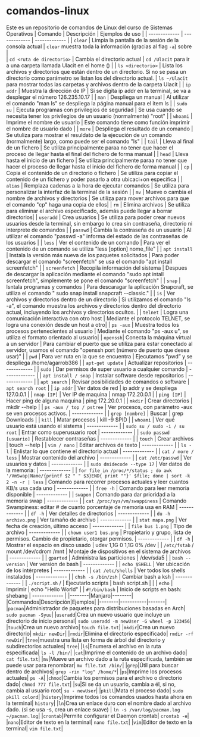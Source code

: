 # comandos-linux
Este es un repositorio de comandos de Linux del curso de Sistemas Operativos
| Comando | Descripción | Ejemplos de uso |
| ------------- | ------------- | ------------- | 
| `clear`  | Limpia la pantalla de la sesión de la consola actual  |  `clear` muestra toda la información (gracias al flag  `-a`) sobre  |  
| `cd <ruta de directorio>`  | Cambia el directorio actual | `cd /Ulacit` para ir a una carpeta llamada Ulacit en el home ()  |
| `ls <directorio>`  | Lista los archivos y directorios que están dentro de un directorio. Si no se pasa un directorio como parámetro se listan los del directorio actual. | `ls ~/Ulacit` para mostrar todas las carpetas y archivos dentro de la carpeta Ulacit |
| `ip addr`  | Muestra la dirección de IP | Si se digita ip addr en la terminal, se va a desplegar el número 126.235.10.17 |
| `man`  | Despliega un manual  | Al utilizar el comando "man ls" se despliega la página manual para el item ls |
| `sudo su`  | Ejecuta programas con privilegios de seguridad  | Se usa cuando se necesita tener los privilegios de un usuario (normalmente) "root"  |
| `whoami`  | Imprime el nombre de usuario  | Este comando tiene como función imprimir el nombre de usuario dado |
| `more`  | Despliega el resultado de un comando  | Se utuliza para mostrar el resuldato de la ejecución de un comando (normalmente) largo, como puede ser el comando "ls" |
| `tail` | Lleva al final de un fichero | Se utiliza principalmente paraa no tener que hacer el proceso de llegar hasta el final del fichero de forma manual |
| `head` | Lleva hasta el inicio de un fichero | Se utiliza principalmente paraa no tener que hacer el proceso de llegar hasta el inicio del fichero de forma manual |
| `cp` | Copia el contenido de un directorio o fichero | Se utiliza para copiar el contenido de un fichero y poder pasarlo a otra ubicaci+on específica |
| `alias` | Remplaza cadenas a la hora de ejecutar comandos | Se utiliza para personalizar la interfaz de la terminal de la sesión |
| `mv` | Mueve o cambia el nombre de archivos y directorios | Se utiliza para mover archivos para que el comando "cp" haga una copia de ellos|
| `rm` | Elimina archivos | Se utiliza para eliminar el archivo específicado, además puede llegar a borrar directorios|
| `useradd` | Crea usuarios | Se utiliza para poder crear nuevos usuarios desde la terminal, sin embargo lo crea sin contraseña, directorio ni interprete de comandos |
| `passwd` | Cambia la contraseña de un usuario | Al utilizar el comando "passwd -a" informa del estado de las contraseñas de los usuarios |
| `less` | Ver el contenido de un comando | Para ver el contenido de un comando se utiliza "less [option] nome_file" |
| `apt install` | Instala la versión más nueva de los paquetes solicitados | Para poder descargar el comando "screenfetch" se usa el comando "apt install screenfetch" |
| `screenfetch` | Recopila información del sistema | Despues de descargar la aplicación mediante el comando "sudo apt intall screenfetch", simplemente se pone el comando "screenfetch" |
| `snap` | Isntala  programas y comandos | Para descaragar la aplicación Snapcraft, se utiliza el comando " sudo snap install snapcraft --classic." |
| `is` | Ver archivos y directorios dentro de un directorio | Si utilizamos el comando "Is -a", el comando muestra los archivos y directorios dentro del directorio actual, incluyendo los archivos y directorios ocultos. |
| `telnet` | Logra una comunicación interactiva con otro host | Mediante el protocolo TELNET, se logra una conexión desde un host a otro|
| `ps -aux` | Muestra todos los procesos pertenecientes al usuario | Mediante el comando "ps -aux u", se utiliza el formato orientado al usuario|
| `openssh`| Conecta la máquina virtual a un servidor | Para cambiar el puerto que se utiliza para estar conectado al servidor, usamos el comando "openssh port (número de puerto que desea usar)" |
|  `pwd` | Para ver ruta en la que se encuentra | Ejecutamos “pwd” y se despliega /home/agarrob386 |
| `apt-get update` | Actualizar repositorios  | ------------- |
| `sudo` | Dar permisos de super usuario a cualquier comando | ------------- |
| `apt install / snap` | Instalar software desde repositorios | ------------- |
|  `apt search` | Revisar posibilidades de comandos o software | `apt search root` |
| `ip addr` | Ver datos de red | ip addr y se despliega 127.0.0.1 |
| `nmap [IP]` | Ver IP de maquina | nmap 172.20.0.1 |
| `ping [IP]` | Hacer ping de alguna maquina | ping 172.20.0.1 |
| `mkdir` |  Crear directorios | mkdir --help |
| `ps -aux / top / pstree` | Ver procesos, con parámetro -aux se ven procesos activos.  | ------------- |
| `grep [nombre]` | Buscar  | grep Downloads |
| `kill` | Matar procesos | kill -9 $PID |
| `whoami` | Ver qué usuario está usando el sistema | ------------- |
| `sudo su / sudo -i / su root` | Entrar como superusuario root | ------------- |
| `sudo passwd [usuario]` | Restablecer contraseñas | ------------- |
| `touch` | Crear archivos  | touch --help |
| `vim / nano` | Editar archivos de texto | ------------- |
| `ls -l` | Enlistar lo que contiene el directorio actual | ------------- |
| `cat / more / less` | Mostrar contenido del archivo | ------------- |
| `cat /etc/passwd` | Ver usuarios y datos | ------------- |
| `sudo dmidecode --type 17` | Ver datos de la memoria: | ------------- |
| `for file in /proc/*/status ; do awk '/VmSwap|Name/{printf $2 " " $3}END{ print ""}' $file; done | sort -k 2 -n -r | less` | Comando para recorrer procesos actuales y leer cuantos KB/s usa cada uno | ------------- |
| `free -h` | Comando para leer memoria disponible | ------------- |
| `swapon` | Comando para dar prioridad a la memoria swap | ------------- |
|  `cat /proc/sys/vm/swappiness` | Comando Swampiness: editar # de cuanto porcentaje de memoria usa en RAM  | ------------- |
| `df -h` |  Ver detalles de directorios | ------------- |
|  `du -h archivo.png` | Ver tamaño de archivo | ------------- |
| `stat mapa.png` | Ver fecha de creación, último acceso | ------------- |
| `file bus 1.png` | Tipo de archivo | ------------- |
| `chown user1 bus.png` | Propietario y grupo, lista de permisos. Cambio de propietario, otorgar permisos. | ------------- |
| `df -h`  | Mostrar el espacio en disco usado  | udev  1,1G   0   1,1G    0%  /dev |
| `/etc/fstab` / mount /dev/cdrom /mnt | Montaje de dispositivos en el sistema de archivos | ------------- |
| `gparted` | Administra las particiones | /dev/sda5 |
| `bash --version` | Ver version de bash | ------------- |
| `echo $SHELL` | Ver ubicación de los intérpretes  | ------------- |
| `cat /etc/shells` | Ver todos los shells instalados | ------------- |
| `chsh -s /bin/zsh` | Cambiar bash a ksh | ------------- |
| `./script.sh` / | Ejecutarlo scripts | bash script.sh |  |
| `echo` | Imprimir | echo "Hello World" |
| `#!/bin/bash` | Inicio de scripts en bash: shebang | ------------- |
|--------|Manjaro|--------| 
|Commandos|Descripción|Ejemplos|
|--------|-----------|-------|
|`pacman`|Administrador de paquetes para distribuciones basadas en Arch| `sudo pacman -Syuu`|
|`useradd`|Crea un nuevo usuario que incluye un directorio de inicio personal| `sudo useradd -m newUser -G wheel -p 123456`|
|`touch`|Crea un nuevo archivo| `touch file.txt`|
|`mkdir`|Crea un nuevo directorio| `mkdir newDir`|
|`rmdir`|Elimina el directorio especificado| `rmdir -rf newDir`|
|`tree`|muestra una lista en forma de árbol del directorio y subdirectorios actuales| `tree`|
|`ls`|Enumera el archivo en la ruta especificada| `ls -l /bin/`|
|`cat`|Imprime el contenido de un archivo dado| `cat file.txt`|
|`mv`|Mueve un archivo dado a la ruta especificada, también se puede usar para renombrar| `mv file.txt /bin/`|
|`grep`|Útil para buscar dentro de archivos| `grep -rin "log" /home/*`|
|`ps`|Imprime los procesos actuales| `ps -A`|
|`chmod`|Cambia los permisos para el archivo o directorio dado| `chmod 777 file.txt`|
|`su`|Si se da un usuario, cambia a él, si no, cambia al usuario root| `su - newUser`|
|`pkill`|Mata el proceso dado| `sudo pkill colord`|
|`history`|Imprime todos los comandos usados hasta ahora en la terminal| `history`|
|`ln`|Crea un enlace duro con el nombre dado al archivo dado. (si se usa -s, crea un enlace suave) | `ln -s /var/log/pacman.log ~/pacman.log`|
|`crontab`|Permite configurar el Daemon crontab| `crontab -e`|
|`nano`|Editor de texto en la terminal| `nano file.txt`|
|`vim`|Editor de texto en la terminal| `vim file.txt`|
